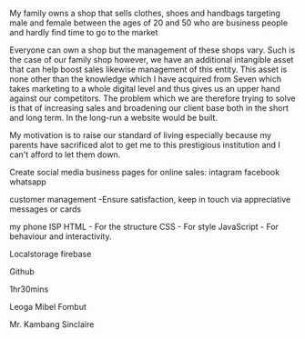 <!-- Definition of business -->

My family owns a shop that sells clothes, shoes and handbags targeting male and female between the ages of 20 and 50 who are business people and hardly find time to go to the market

<!-- Problem Statement -->

Everyone can own a shop but the management of these shops vary. Such is the case of our family shop however, we have an additional intangible asset that can help boost sales likewise management of this entity. This asset is none other than the knowledge which I have acquired from Seven which takes marketing to a whole digital level and thus gives us an upper hand against our competitors. The problem which we are therefore trying to solve is that of increasing sales and broadening our client base both in the short and long term. In the long-run a website would be built.

<!-- Motivation -->

My motivation is to raise our standard of living especially because my parents have sacrificed alot to get me to this prestigious institution and I can't afford to let them down.

<!-- SRS -->

Create social media business pages for online sales:
intagram
facebook
whatsapp

customer management -Ensure satisfaction, keep in touch via appreciative messages or cards

<!-- Implementation -->
<!-- tools -->

my phone
ISP
HTML - For the structure
CSS - For style
JavaScript - For behaviour and interactivity.

<!-- Database -->

Localstorage
firebase

<!-- Version Control -->

Github

<!-- Duration -->

1hr30mins

<!-- Author -->

Leoga Mibel Fombut

<!-- Supervisor -->

Mr. Kambang Sinclaire
